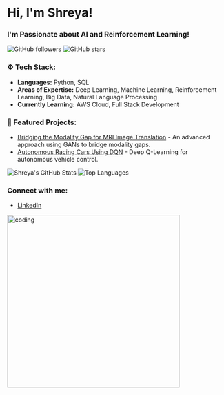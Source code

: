 # Hi, I'm Shreya!
### I'm Passionate about AI and Reinforcement Learning!

![GitHub followers](https://img.shields.io/github/followers/ShreyaKunda?style=social)
![GitHub stars](https://img.shields.io/github/stars/ShreyaKunda?style=social)

### ⚙️ Tech Stack:
- **Languages:** Python, SQL
- **Areas of Expertise:** Deep Learning, Machine Learning, Reinforcement Learning, Big Data, Natural Language Processing
- **Currently Learning:** AWS Cloud, Full Stack Development

### 🚀 Featured Projects:
- [Bridging the Modality Gap for MRI Image Translation](https://github.com/ShreyaKunda/Bridging-the-Modality-Gap-Generative-Adversarial-Networks-for-T1-T2-MRI-Image-Translation) - An advanced approach using GANs to bridge modality gaps.
- [Autonomous Racing Cars Using DQN](https://github.com/ShreyaKunda/Autonomous-Racing-Cars-Using-Deep-Q-Learning-A-Comparative-Study-of-Reward-Systems) - Deep Q-Learning for autonomous vehicle control.

![Shreya's GitHub Stats](https://github-readme-stats.vercel.app/api?username=ShreyaKunda&show_icons=true&theme=tokyonight)
![Top Languages](https://github-readme-stats.vercel.app/api/top-langs/?username=ShreyaKunda&layout=compact&theme=tokyonight)

### Connect with me:
- [LinkedIn](https://linkedin.com/in/shreya-kunda)

<img src="https://media.giphy.com/media/QHE5gWI0QjqF2/giphy.gif" width="400" alt="coding">
